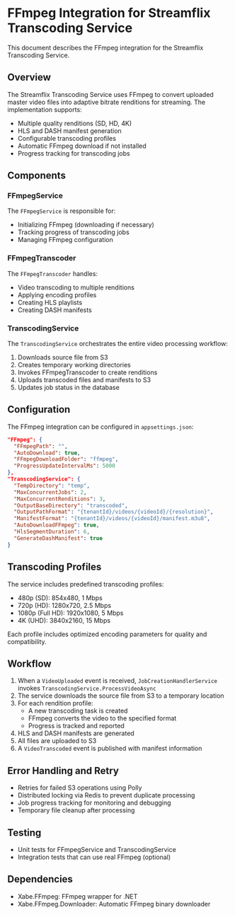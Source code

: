 # FFmpeg Integration for Streamflix Transcoding Service

This document describes the FFmpeg integration for the Streamflix Transcoding Service.

## Overview

The Streamflix Transcoding Service uses FFmpeg to convert uploaded master video files into adaptive bitrate renditions for streaming. The implementation supports:

-   Multiple quality renditions (SD, HD, 4K)
-   HLS and DASH manifest generation
-   Configurable transcoding profiles
-   Automatic FFmpeg download if not installed
-   Progress tracking for transcoding jobs

## Components

### FFmpegService

The `FFmpegService` is responsible for:

-   Initializing FFmpeg (downloading if necessary)
-   Tracking progress of transcoding jobs
-   Managing FFmpeg configuration

### FFmpegTranscoder

The `FFmpegTranscoder` handles:

-   Video transcoding to multiple renditions
-   Applying encoding profiles
-   Creating HLS playlists
-   Creating DASH manifests

### TranscodingService

The `TranscodingService` orchestrates the entire video processing workflow:

1. Downloads source file from S3
2. Creates temporary working directories
3. Invokes FFmpegTranscoder to create renditions
4. Uploads transcoded files and manifests to S3
5. Updates job status in the database

## Configuration

The FFmpeg integration can be configured in `appsettings.json`:

```json
"FFmpeg": {
  "FFmpegPath": "",
  "AutoDownload": true,
  "FFmpegDownloadFolder": "ffmpeg",
  "ProgressUpdateIntervalMs": 5000
},
"TranscodingService": {
  "TempDirectory": "temp",
  "MaxConcurrentJobs": 2,
  "MaxConcurrentRenditions": 3,
  "OutputBaseDirectory": "transcoded",
  "OutputPathFormat": "{tenantId}/videos/{videoId}/{resolution}",
  "ManifestFormat": "{tenantId}/videos/{videoId}/manifest.m3u8",
  "AutoDownloadFFmpeg": true,
  "HlsSegmentDuration": 6,
  "GenerateDashManifest": true
}
```

## Transcoding Profiles

The service includes predefined transcoding profiles:

-   480p (SD): 854x480, 1 Mbps
-   720p (HD): 1280x720, 2.5 Mbps
-   1080p (Full HD): 1920x1080, 5 Mbps
-   4K (UHD): 3840x2160, 15 Mbps

Each profile includes optimized encoding parameters for quality and compatibility.

## Workflow

1. When a `VideoUploaded` event is received, `JobCreationHandlerService` invokes `TranscodingService.ProcessVideoAsync`
2. The service downloads the source file from S3 to a temporary location
3. For each rendition profile:
    - A new transcoding task is created
    - FFmpeg converts the video to the specified format
    - Progress is tracked and reported
4. HLS and DASH manifests are generated
5. All files are uploaded to S3
6. A `VideoTranscoded` event is published with manifest information

## Error Handling and Retry

-   Retries for failed S3 operations using Polly
-   Distributed locking via Redis to prevent duplicate processing
-   Job progress tracking for monitoring and debugging
-   Temporary file cleanup after processing

## Testing

-   Unit tests for FFmpegService and TranscodingService
-   Integration tests that can use real FFmpeg (optional)

## Dependencies

-   Xabe.FFmpeg: FFmpeg wrapper for .NET
-   Xabe.FFmpeg.Downloader: Automatic FFmpeg binary downloader
